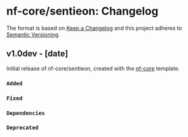 # nf-core/sentieon: Changelog

The format is based on [Keep a Changelog](https://keepachangelog.com/en/1.0.0/)
and this project adheres to [Semantic Versioning](https://semver.org/spec/v2.0.0.html).

## v1.0dev - [date]

Initial release of nf-core/sentieon, created with the [nf-core](https://nf-co.re/) template.

### `Added`

### `Fixed`

### `Dependencies`

### `Deprecated`
